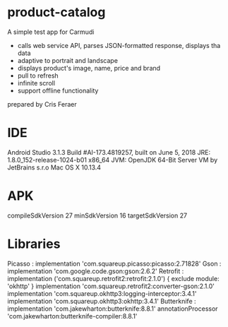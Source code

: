 # product-catalog
A simple test app for Carmudi
 - calls web service API, parses JSON-formatted response, displays tha data
 - adaptive to portrait and landscape
 - displays product's image, name, price and brand
 - pull to refresh
 - infinite scroll
 - support offline functionality

prepared by Cris Feraer

# IDE
Android Studio 3.1.3
Build #AI-173.4819257, built on June 5, 2018
JRE: 1.8.0_152-release-1024-b01 x86_64
JVM: OpenJDK 64-Bit Server VM by JetBrains s.r.o
Mac OS X 10.13.4

# APK
compileSdkVersion 27
minSdkVersion 16
targetSdkVersion 27

# Libraries
Picasso                     : implementation 'com.squareup.picasso:picasso:2.71828'
Gson                        : implementation 'com.google.code.gson:gson:2.6.2'
Retrofit                    : implementation ('com.squareup.retrofit2:retrofit:2.1.0') {
                                  exclude module: 'okhttp'
                              }
                              implementation 'com.squareup.retrofit2:converter-gson:2.1.0'
                              implementation 'com.squareup.okhttp3:logging-interceptor:3.4.1'
                              implementation 'com.squareup.okhttp3:okhttp:3.4.1'
Butterknife                 : implementation 'com.jakewharton:butterknife:8.8.1'
                              annotationProcessor 'com.jakewharton:butterknife-compiler:8.8.1'